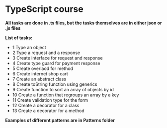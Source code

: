 # TypeScript course

**All tasks are done in .ts files, but the tasks themselves are in either json or .js files**

**List of tasks:**

- 1 Type an object
- 2 Type a request and a response
- 3 Create interface for request and response
- 4 Create type guard for payment response
- 5 Create overlaod for method
- 6 Create internet shop cart
- 7 Create an abstract class
- 8 Create toString function using generics
- 9 Create function to sort an array of objects by id
- 10 Create a function that regroups an array by a key
- 11 Create validation type for the form
- 12 Create a decorator for a class
- 13 Create a decorator for a method

**Examples of different patterns are in Patterns folder**
